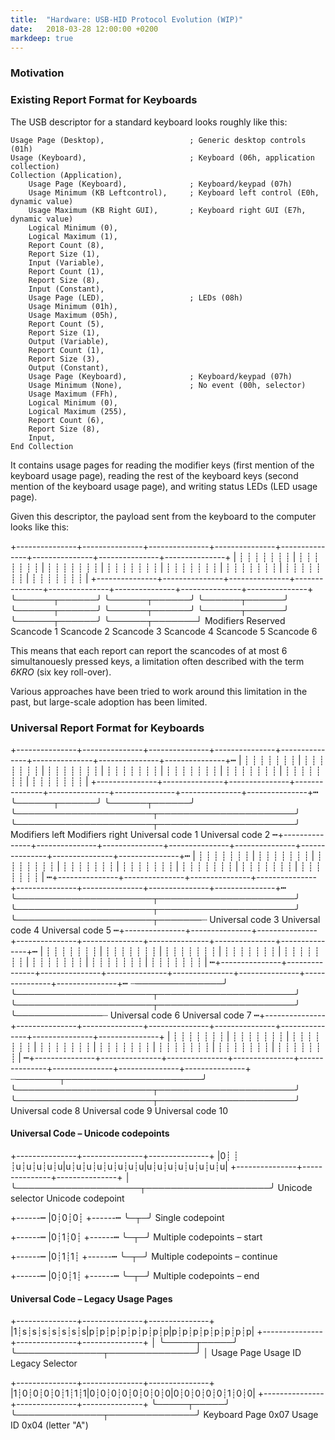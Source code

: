 ```yaml
---
title:  "Hardware: USB-HID Protocol Evolution (WIP)"
date:   2018-03-28 12:00:00 +0200
markdeep: true
---
```


### Motivation

### Existing Report Format for Keyboards

The USB descriptor for a standard keyboard looks roughly like this:

```
Usage Page (Desktop),                   ; Generic desktop controls (01h)
Usage (Keyboard),                       ; Keyboard (06h, application collection)
Collection (Application),
    Usage Page (Keyboard),              ; Keyboard/keypad (07h)
    Usage Minimum (KB Leftcontrol),     ; Keyboard left control (E0h, dynamic value)
    Usage Maximum (KB Right GUI),       ; Keyboard right GUI (E7h, dynamic value)
    Logical Minimum (0),
    Logical Maximum (1),
    Report Count (8),
    Report Size (1),
    Input (Variable),
    Report Count (1),
    Report Size (8),
    Input (Constant),
    Usage Page (LED),                   ; LEDs (08h)
    Usage Minimum (01h),
    Usage Maximum (05h),
    Report Count (5),
    Report Size (1),
    Output (Variable),
    Report Count (1),
    Report Size (3),
    Output (Constant),
    Usage Page (Keyboard),              ; Keyboard/keypad (07h)
    Usage Minimum (None),               ; No event (00h, selector)
    Usage Maximum (FFh),
    Logical Minimum (0),
    Logical Maximum (255),
    Report Count (6),
    Report Size (8),
    Input,
End Collection
```

It contains usage pages for reading the modifier keys (first mention of the keyboard usage page),
reading the rest of the keyboard keys (second mention of the keyboard usage page), and writing status LEDs (LED usage page).

Given this descriptor, the payload sent from the keyboard to the computer looks like this:

<div class="diagram">
 +---------------+---------------+---------------+---------------+---------------+---------------+---------------+---------------+
 | ┊ ┊ ┊ ┊ ┊ ┊ ┊ | ┊ ┊ ┊ ┊ ┊ ┊ ┊ | ┊ ┊ ┊ ┊ ┊ ┊ ┊ | ┊ ┊ ┊ ┊ ┊ ┊ ┊ | ┊ ┊ ┊ ┊ ┊ ┊ ┊ | ┊ ┊ ┊ ┊ ┊ ┊ ┊ | ┊ ┊ ┊ ┊ ┊ ┊ ┊ | ┊ ┊ ┊ ┊ ┊ ┊ ┊ |
 +---------------+---------------+---------------+---------------+---------------+---------------+---------------+---------------+
  ╰──────┬──────╯ ╰──────┬──────╯ ╰──────┬──────╯ ╰──────┬──────╯ ╰──────┬──────╯ ╰──────┬──────╯ ╰──────┬──────╯ ╰──────┬───────┘
       Modifiers      Reserved       Scancode 1      Scancode 2      Scancode 3      Scancode 4      Scancode 5      Scancode 6
</div>

This means that each report can report the scancodes of at most 6 simultanouesly pressed keys,
a limitation often described with the term _6KRO_ (six key roll-over).

Various approaches have been tried to work around this limitation in the past, but large-scale adoption has been limited.

### Universal Report Format for Keyboards

<div class="diagram">
 +---------------+---------------+---------------+---------------+---------------+---------------+---------------+---------------+┅
 | ┊ ┊ ┊ ┊ ┊ ┊ ┊ | ┊ ┊ ┊ ┊ ┊ ┊ ┊ | ┊ ┊ ┊ ┊ ┊ ┊ ┊ | ┊ ┊ ┊ ┊ ┊ ┊ ┊ | ┊ ┊ ┊ ┊ ┊ ┊ ┊ | ┊ ┊ ┊ ┊ ┊ ┊ ┊ | ┊ ┊ ┊ ┊ ┊ ┊ ┊ | ┊ ┊ ┊ ┊ ┊ ┊ ┊ |
 +---------------+---------------+---------------+---------------+---------------+---------------+---------------+---------------+┅
  ╰──────┬──────╯ ╰──────┬──────╯ ╰──────────────────────┬──────────────────────╯ ╰──────────────────────┬──────────────────────╯
  Modifiers left  Modifiers right                 Universal code 1                                Universal code 2
┅+---------------+---------------+---------------+---------------+---------------+---------------+---------------+---------------+┅
 | ┊ ┊ ┊ ┊ ┊ ┊ ┊ | ┊ ┊ ┊ ┊ ┊ ┊ ┊ | ┊ ┊ ┊ ┊ ┊ ┊ ┊ | ┊ ┊ ┊ ┊ ┊ ┊ ┊ | ┊ ┊ ┊ ┊ ┊ ┊ ┊ | ┊ ┊ ┊ ┊ ┊ ┊ ┊ | ┊ ┊ ┊ ┊ ┊ ┊ ┊ | ┊ ┊ ┊ ┊ ┊ ┊ ┊ |
┅+---------------+---------------+---------------+---------------+---------------+---------------+---------------+---------------+┅
  ╰──────────────────────┬──────────────────────╯ ╰──────────────────────┬──────────────────────╯ ╰──────────────────────┬───────┈
                  Universal code 3                                Universal code 4                                Universal code 5
┅+---------------+---------------+---------------+---------------+---------------+---------------+---------------+---------------+┅
 | ┊ ┊ ┊ ┊ ┊ ┊ ┊ | ┊ ┊ ┊ ┊ ┊ ┊ ┊ | ┊ ┊ ┊ ┊ ┊ ┊ ┊ | ┊ ┊ ┊ ┊ ┊ ┊ ┊ | ┊ ┊ ┊ ┊ ┊ ┊ ┊ | ┊ ┊ ┊ ┊ ┊ ┊ ┊ | ┊ ┊ ┊ ┊ ┊ ┊ ┊ | ┊ ┊ ┊ ┊ ┊ ┊ ┊ |
┅+---------------+---------------+---------------+---------------+---------------+---------------+---------------+---------------+┅
 ┈──────────────╯ ╰──────────────────────┬──────────────────────╯ ╰──────────────────────┬──────────────────────╯ ╰──────────────┈
                                  Universal code 6                                Universal code 7
┅+---------------+---------------+---------------+---------------+---------------+---------------+---------------+---------------+
 | ┊ ┊ ┊ ┊ ┊ ┊ ┊ | ┊ ┊ ┊ ┊ ┊ ┊ ┊ | ┊ ┊ ┊ ┊ ┊ ┊ ┊ | ┊ ┊ ┊ ┊ ┊ ┊ ┊ | ┊ ┊ ┊ ┊ ┊ ┊ ┊ | ┊ ┊ ┊ ┊ ┊ ┊ ┊ | ┊ ┊ ┊ ┊ ┊ ┊ ┊ | ┊ ┊ ┊ ┊ ┊ ┊ ┊ |
┅+---------------+---------------+---------------+---------------+---------------+---------------+---------------+---------------+
 ┈───────┬──────────────────────╯ ╰──────────────────────┬──────────────────────╯ ╰──────────────────────┬──────────────────────╯
  Universal code 8                                Universal code 9                                Universal code 10
</div>

#### Universal Code – Unicode codepoints

<div class="diagram">
 +---------------+---------------+---------------+
 |0┊ ┊ ┊u┊u┊u┊u┊u|u┊u┊u┊u┊u┊u┊u┊u|u┊u┊u┊u┊u┊u┊u┊u|
 +---------------+---------------+---------------+
  │    ╰────────────────────┬────────────────────╯
 Unicode selector    Unicode codepoint

 +------┅
 |0┊0┊0┊
 +------┅
   ╰─┬─╯
 Single codepoint

 +------┅
 |0┊1┊0┊
 +------┅
   ╰─┬─╯
 Multiple codepoints – start

 +------┅
 |0┊1┊1┊
 +------┅
   ╰─┬─╯
 Multiple codepoints – continue

 +------┅
 |0┊0┊1┊
 +------┅
   ╰─┬─╯
 Multiple codepoints – end
</div>



#### Universal Code – Legacy Usage Pages

<div class="diagram">
+---------------+---------------+---------------+
|1┊s┊s┊s┊s┊s┊s┊s|p┊p┊p┊p┊p┊p┊p┊p|p┊p┊p┊p┊p┊p┊p┊p|
+---------------+---------------+---------------+
 │ ╰─────┬─────╯ ╰──────────────┬──────────────╯
 │  Usage Page              Usage ID
Legacy Selector

+---------------+---------------+---------------+
|1┊0┊0┊0┊0┊1┊1┊1|0┊0┊0┊0┊0┊0┊0┊0|0┊0┊0┊0┊0┊1┊0┊0|
+---------------+---------------+---------------+
   ╰─────┬─────╯ ╰──────────────┬──────────────╯
Keyboard Page 0x07    Usage ID 0x04 (letter "A")

</div>

